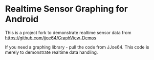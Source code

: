 Realtime Sensor Graphing for Android
====================================

This is a project fork to demonstrate realtime sensor data from <a href="https://github.com/jjoe64/GraphView-Demos">https://github.com/jjoe64/GraphView-Demos</a>

If you need a graphing library - pull the code from JJoe64.  This code is merely to demonstrate realtime data handling.
